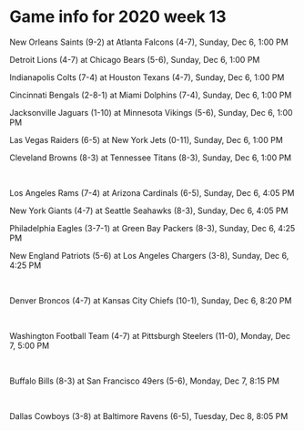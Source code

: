 # Game info for 2020 week 13

New Orleans Saints (9-2) at Atlanta Falcons (4-7), Sunday, Dec 6, 1:00 PM

Detroit Lions (4-7) at Chicago Bears (5-6), Sunday, Dec 6, 1:00 PM

Indianapolis Colts (7-4) at Houston Texans (4-7), Sunday, Dec 6, 1:00 PM

Cincinnati Bengals (2-8-1) at Miami Dolphins (7-4), Sunday, Dec 6, 1:00 PM

Jacksonville Jaguars (1-10) at Minnesota Vikings (5-6), Sunday, Dec 6, 1:00 PM

Las Vegas Raiders (6-5) at New York Jets (0-11), Sunday, Dec 6, 1:00 PM

Cleveland Browns (8-3) at Tennessee Titans (8-3), Sunday, Dec 6, 1:00 PM


<br/>

Los Angeles Rams (7-4) at Arizona Cardinals (6-5), Sunday, Dec 6, 4:05 PM

New York Giants (4-7) at Seattle Seahawks (8-3), Sunday, Dec 6, 4:05 PM

Philadelphia Eagles (3-7-1) at Green Bay Packers (8-3), Sunday, Dec 6, 4:25 PM

New England Patriots (5-6) at Los Angeles Chargers (3-8), Sunday, Dec 6, 4:25 PM


<br/>

Denver Broncos (4-7) at Kansas City Chiefs (10-1), Sunday, Dec 6, 8:20 PM


<br/>

Washington Football Team (4-7) at Pittsburgh Steelers (11-0), Monday, Dec 7, 5:00 PM


<br/>

Buffalo Bills (8-3) at San Francisco 49ers (5-6), Monday, Dec 7, 8:15 PM


<br/>

Dallas Cowboys (3-8) at Baltimore Ravens (6-5), Tuesday, Dec 8, 8:05 PM

